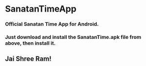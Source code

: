 # SanatanTimeApp

### Official Sanatan Time App for Android. 

### Just download and install the **SanatanTime.apk** file from above, then install it. 

## Jai Shree Ram!
